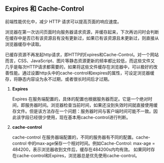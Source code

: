 ## Expires 和 Cache-Control

前端性能优化中，减少 HTTP 请求可以提高页面的响应速度。

浏览器在第一次访问页面时向服务器请求资源，并缓存起来，下次再访问时会判断在缓存中是否已有该资源且有没有更新过，如果已有该资源且未更新过，则直接从浏览器缓存中读取。

已缓存资源不再发起http请求，即HTTP的Expires和Cache-Control。对一个网站而言，CSS、JavaScript、图片等静态资源更新的频率都比较低，而这些文件又几乎是每次HTTP请求都需要的，如果将这些文件缓存在浏览器中，可以极好的改善性能。通过设置http头中的cache-control和expires的属性，可设定浏览器缓存，将静态内容设为永不过期，或者很长时间后才过期。



1. **Expires**

   Expires 在服务端配置的，具体的配置也根据服务器而定。它是一个绝对时间，即服务器时间。浏览器检查当前时间，如果还没到失效时间就直接使用缓存文件。但是该方法存在一个问题：服务器时间与客户端时间可能不一致。因此该字段已经很少使用，现在基本用cache-control进行判断。

2. **cache-control**

   cache-control 在服务器端配置的，不同的服务器有不同的配置。cache-control 中的max-age保存一个相对时间。例如Cache-Control: max-age = 484200，表示浏览器收到文件后，缓存在484200s内均有效。 如果同时存在cache-control和Expires，浏览器总是优先使用cache-control。